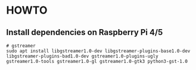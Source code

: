 # HOWTO

## Install dependencies on Raspberry Pi 4/5
```
# gstreamer
sudo apt install libgstreamer1.0-dev libgstreamer-plugins-base1.0-dev libgstreamer-plugins-bad1.0-dev gstreamer1.0-plugins-ugly gstreamer1.0-tools gstreamer1.0-gl gstreamer1.0-gtk3 python3-gst-1.0


```